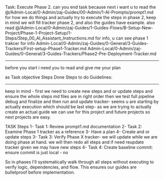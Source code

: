 Task: Execute Phase 2.
can you end task because next i want u to read the @/Admin-Local/0-Admin/zaj-Guides/00-Admin/1-AI-Prompts/prompt1.md for how we do things
and actually try to execute the steps in phase 2, keep in mind we will fill tracker phase 2, and also the guides have example. also read @/Admin-Local/0-Admin/zaj-Guides/1-Guides-Flows/B-Setup-New-Project/Phase-1-Project-Setup/1-Steps/Step_00_AI_Assistant_Instructions.md for info, u can see phase 1 trakcer for info Admin-Local/0-Admin/zaj-Guides/0-General/3-Guides-Trackers/First-setup-Phase1-Tracker.md
Admin-Local/0-Admin/zaj-Guides/0-General/3-Guides-Trackers/Phase2-Pre-Deployment-Tracker.md

---

before you start i need you to read and give me your plan

as
Task
objective
Steps Done
Steps to do
Guidelines:


---

keep in mind - first we need to create new steps and or update steps and ensure the whole steps md files are in right order then we test full pipeline debug and finalize and then run and update tracker- seems u are starting by actually execution which should be last step- as we are trying to actually create an actual guide we can use for this project and future projects so next projects are easy.

TASK Steps
1- Task 1: Review prompt1.md documentation
2- Task 2: Examine Phase 1 tracker as a reference
3- Have a plan
4- Create and or update steps
3- Task 3: Verify Phase X tracker- we will update while we are doing phase at hand. we will then redo all steps and if need reupdate tracker given we may have new steps 
4- Task 4: Create baseline commit: ensure commit is just local - no 


So in phases
I'll systematically walk through all steps without executing to verify logic, dependencies, and flow. This ensures our guides are bulletproof before implementation.

